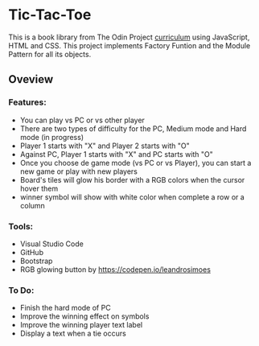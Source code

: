 # Tic-Tac-Toe
This is a book library from The Odin Project [curriculum](https://www.theodinproject.com/paths/full-stack-javascript/courses/javascript/lessons/tic-tac-toe) using JavaScript, HTML and CSS.
This project implements Factory Funtion and the Module Pattern for all its objects.

## Oveview
### Features:
- You can play vs PC or vs other player
- There are two types of difficulty for the PC, Medium mode and Hard mode (in progress)
- Player 1 starts with "X" and Player 2 starts with "O"
- Against PC, Player 1 starts with "X" and PC starts with "O"
- Once you choose de game mode (vs PC or vs Player), you can start a new game or play with new players
- Board's tiles will glow his border with a RGB colors when the cursor hover them
- winner symbol will show with white color when complete a row or a column

### Tools:
- Visual Studio Code
- GitHub
- Bootstrap
- RGB glowing button by https://codepen.io/leandrosimoes

### To Do:
- Finish the hard mode of PC
- Improve the winning effect on symbols
- Improve the winning player text label
- Display a text when a tie occurs
